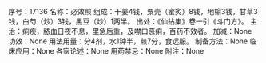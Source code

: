 序号：17136
名称：必效煎
组成：干姜4钱，粟壳（蜜炙）8钱，地榆3钱，甘草3钱，白芍（炒）3钱，黑豆（炒）1两半。
出处：《仙拈集》卷一引《斗门方》。
主治：痢疾，脓血日夜不息，里急后重，及噤口恶痢，百药不效者。
加减：None
功效：None
用法用量：分4剂，水1钟半，煎7分，食远服。
制备方法：None
临床应用：None
各家论述：None
用药禁忌：None
附注：None
